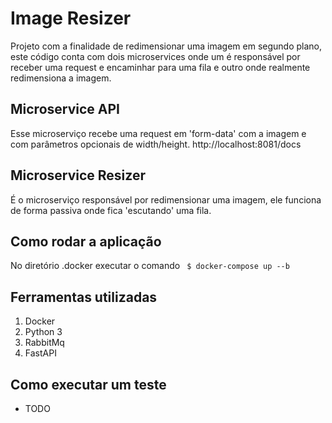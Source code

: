 # Image Resizer
Projeto com a finalidade de redimensionar uma imagem em segundo plano, este código conta com dois microservices onde um é responsável por receber uma request e encaminhar para uma fila e outro onde realmente redimensiona a imagem.

## Microservice API
Esse microserviço recebe uma request em 'form-data' com a imagem e com parâmetros opcionais  de width/height.
http://localhost:8081/docs

## Microservice Resizer
É o microserviço responsável por redimensionar uma imagem, ele funciona de forma passiva onde fica 'escutando' uma fila.

## Como rodar a aplicação
No diretório .docker executar o comando 
`` $ docker-compose up --b``

## Ferramentas utilizadas
1. Docker
2. Python 3
3. RabbitMq
4. FastAPI

## Como executar um teste
- TODO
